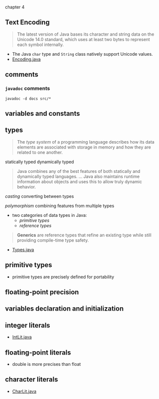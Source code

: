 chapter 4


## Text Encoding

>The latest version of Java bases its character and string data on the Unicode 14.0 standard, which uses at least two bytes to represent each symbol internally.

- The Java `char` type and `String` class natively support Unicode values.
- [Encoding.java](./Encoding.java)

## comments

### `javadoc` comments

```
javadoc -d docs src/*
```

## variables and constants


## types

>The *type system* of a programming language describes how its data elements are associated with storage in memory and how they are related to one another.

statically typed
dynamically typed

>Java combines any of the best features of both statically and dynamically typed languages. ... Java also maintains runtime information about objects and uses this to allow truly dynamic behavior. 

*casting* converting between types

*polymorphism* combining features from multiple types

- two categories of data types in Java:
  - *primitive types*
  - *reference types*

>**Generics** are reference types that refine an existing type while still providing compile-time type safety.

- [Types.java](./Types.java)

## primitive types

- primitive types are precisely defined for portability

## floating-point precision

## variables declaration and initialization

## integer literals

- [IntLit.java](./src/IntLit.java)

## floating-point literals

- double is more precises than float

## character literals

- [CharLit.java](./src/CharLit.java)

